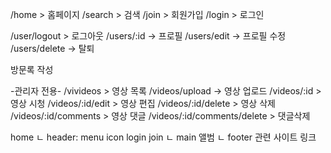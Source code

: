 /home > 홈페이지
/search > 검색
/join > 회원가입
/login > 로그인

/user/logout > 로그아웃
/users/:id -> 프로필
/users/edit -> 프로필 수정
/users/delete -> 탈퇴

방문록 작성

-관리자 전용-
/vivideos > 영상 목록
/videos/upload -> 영상 업로드
/videos/:id > 영상 시청
/videos/:id/edit > 영상 편집
/videos/:id/delete > 영상 삭제
/videos/:id/comments > 영상 댓글
/videos/:id/comments/delete > 댓글삭제

home
ㄴ header: menu icon<home> login join
ㄴ main 앨범
ㄴ footer 관련 사이트 링크

